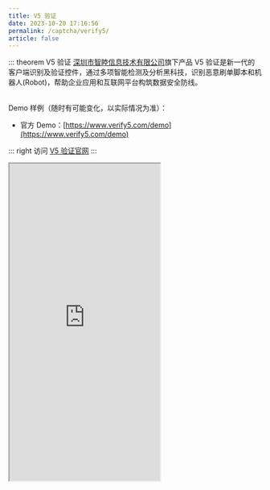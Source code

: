 ```yaml
---
title: V5 验证
date: 2023-10-20 17:16:56
permalink: /captcha/verify5/
article: false
---
```


::: theorem V5 验证
[深圳市智睦信息技术有限公司](https://www.tianyancha.com/company/2342592292)旗下产品 V5 验证是新一代的客户端识别及验证控件，通过多项智能检测及分析黑科技，识别恶意刷单脚本和机器人(Robot)，帮助企业应用和互联网平台构筑数据安全防线。

<br>
Demo 样例（随时有可能变化，以实际情况为准）：
<br>

- 官方 Demo：[https://www.verify5.com/demo](https://www.verify5.com/demo)<Badge text="本页使用" type="error" vertical="middle"/>

::: right
访问 [V5 验证官网](https://www.verify5.com/)
:::

<iframe src="https://www.verify5.com/demo" scrolling="no" height="630px"></iframe>
